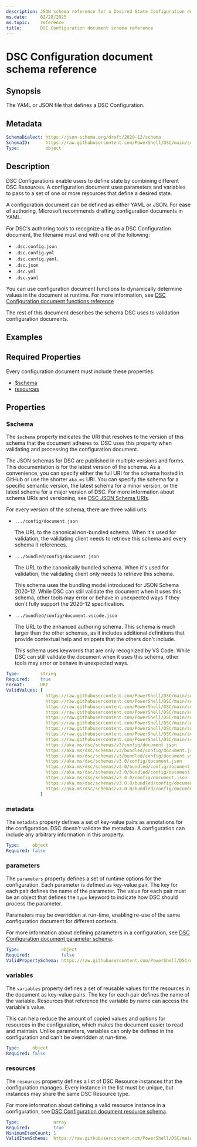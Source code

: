 ```yaml
---
description: JSON schema reference for a Desired State Configuration document.
ms.date:     02/28/2025
ms.topic:    reference
title:       DSC Configuration document schema reference
---
```


# DSC Configuration document schema reference

## Synopsis

The YAML or JSON file that defines a DSC Configuration.

## Metadata

```yaml
SchemaDialect: https://json-schema.org/draft/2020-12/schema
SchemaID:      https://raw.githubusercontent.com/PowerShell/DSC/main/schemas/v3.0.0/config/document.json
Type:          object
```

## Description

DSC Configurations enable users to define state by combining different DSC Resources. A
configuration document uses parameters and variables to pass to a set of one or more resources that
define a desired state.

A configuration document can be defined as either YAML or JSON. For ease of authoring, Microsoft
recommends drafting configuration documents in YAML.

For DSC's authoring tools to recognize a file as a DSC Configuration document, the filename must
end with one of the following:

- `.dsc.config.json`
- `.dsc.config.yml`
- `.dsc.config.yaml`.
- `.dsc.json`
- `.dsc.yml`
- `.dsc.yaml`

You can use configuration document functions to dynamically determine values in the document at
runtime. For more information, see [DSC Configuration document functions reference][01]

<!-- For more information, see [DSC Configurations overview][01]. -->

The rest of this document describes the schema DSC uses to validation configuration documents.

## Examples

<!-- To-Do -->

## Required Properties

Every configuration document must include these properties:

- [$schema](#schema)
- [resources](#resources)

## Properties

### $schema

The `$schema` property indicates the URI that resolves to the version of this schema that the
document adheres to. DSC uses this property when validating and processing the configuration
document.

The JSON schemas for DSC are published in multiple versions and forms. This documentation is for
the latest version of the schema. As a convenience, you can specify either the full URI for the
schema hosted in GitHub or use the shorter `aka.ms` URI. You can specify the schema for a specific
semantic version, the latest schema for a minor version, or the latest schema for a major version
of DSC. For more information about schema URIs and versioning, see
[DSC JSON Schema URIs](../schema-uris.md).

For every version of the schema, there are three valid urls:

- `.../config/document.json`

  The URL to the canonical non-bundled schema. When it's used for validation, the validating client
  needs to retrieve this schema and every schema it references.

- `.../bundled/config/document.json`

  The URL to the canonically bundled schema. When it's used for validation, the validating client
  only needs to retrieve this schema.

  This schema uses the bundling model introduced for JSON Schema 2020-12. While DSC can still
  validate the document when it uses this schema, other tools may error or behave in unexpected
  ways if they don't fully support the 2020-12 specification.

- `.../bundled/config/document.vscode.json`

  The URL to the enhanced authoring schema. This schema is much larger than the other schemas, as
  it includes additional definitions that provide contextual help and snippets that the others
  don't include.

  This schema uses keywords that are only recognized by VS Code. While DSC can still validate the
  document when it uses this schema, other tools may error or behave in unexpected ways.

```yaml
Type:        string
Required:    true
Format:      URI
ValidValues: [
               https://raw.githubusercontent.com/PowerShell/DSC/main/schemas/v3/config/document.json
               https://raw.githubusercontent.com/PowerShell/DSC/main/schemas/v3/bundled/config/document.json
               https://raw.githubusercontent.com/PowerShell/DSC/main/schemas/v3/bundled/config/document.vscode.json
               https://raw.githubusercontent.com/PowerShell/DSC/main/schemas/v3.0/config/document.json
               https://raw.githubusercontent.com/PowerShell/DSC/main/schemas/v3.0/bundled/config/document.json
               https://raw.githubusercontent.com/PowerShell/DSC/main/schemas/v3.0/bundled/config/document.vscode.json
               https://raw.githubusercontent.com/PowerShell/DSC/main/schemas/v3.0.0/config/document.json
               https://raw.githubusercontent.com/PowerShell/DSC/main/schemas/v3.0.0/bundled/config/document.json
               https://raw.githubusercontent.com/PowerShell/DSC/main/schemas/v3.0.0/bundled/config/document.vscode.json
               https://aka.ms/dsc/schemas/v3/config/document.json
               https://aka.ms/dsc/schemas/v3/bundled/config/document.json
               https://aka.ms/dsc/schemas/v3/bundled/config/document.vscode.json
               https://aka.ms/dsc/schemas/v3.0/config/document.json
               https://aka.ms/dsc/schemas/v3.0/bundled/config/document.json
               https://aka.ms/dsc/schemas/v3.0/bundled/config/document.vscode.json
               https://aka.ms/dsc/schemas/v3.0.0/config/document.json
               https://aka.ms/dsc/schemas/v3.0.0/bundled/config/document.json
               https://aka.ms/dsc/schemas/v3.0.0/bundled/config/document.vscode.json
             ]
```

### metadata

The `metadata` property defines a set of key-value pairs as annotations for the configuration. DSC
doesn't validate the metadata. A configuration can include any arbitrary information in this
property.

```yaml
Type:     object
Required: false
```

### parameters

The `parameters` property defines a set of runtime options for the configuration. Each parameter is
defined as key-value pair. The key for each pair defines the name of the parameter. The value for
each pair must be an object that defines the `type` keyword to indicate how DSC should process the
parameter.

Parameters may be overridden at run-time, enabling re-use of the same configuration document for
different contexts.

For more information about defining parameters in a configuration, see
[DSC Configuration document parameter schema][02].

<!-- For more information about using parameters in a configuration, see
[DSC Configuration parameters][03] -->

```yaml
Type:                object
Required:            false
ValidPropertySchema: https://raw.githubusercontent.com/PowerShell/DSC/main/schemas/v3.0.0/config/document.parameter.json
```

### variables

The `variables` property defines a set of reusable values for the resources in the document as
key-value pairs. The key for each pair defines the name of the variable. Resources that reference
the variable by name can access the variable's value.

This can help reduce the amount of copied values and options for resources in the configuration,
which makes the document easier to read and maintain. Unlike parameters, variables can only be
defined in the configuration and can't be overridden at run-time.

<!-- For more information about using variables in a configuration, see
[DSC Configuration variables][04]. -->

```yaml
Type:     object
Required: false
```

### resources

The `resources` property defines a list of DSC Resource instances that the configuration manages.
Every instance in the list must be unique, but instances may share the same DSC Resource type.

For more information about defining a valid resource instance in a configuration, see
[DSC Configuration document resource schema][05].

<!-- For more information about how DSC uses resources in a configuration, see
[DSC Configuration resources][06] and [DSC Configuration resource groups][07]. -->

```yaml
Type:             array
Required:         true
MinimumItemCount: 1
ValidItemSchema:  https://raw.githubusercontent.com/PowerShell/DSC/main/schemas/v3.0.0/config/document.resource.json
```

<!-- Link reference definitions -->
[01]: functions/resourceId.md
<!-- [01]: ../../../configurations/overview.md -->
[02]: parameter.md
<!-- [03]: ../../../configurations/parameters.md -->
<!-- [04]: ../../../configurations/variables.md -->
[05]: resource.md
<!-- [06]: ../../../configurations/resources.md -->
<!-- [07]: ../../../configurations/resource-groups.md -->
